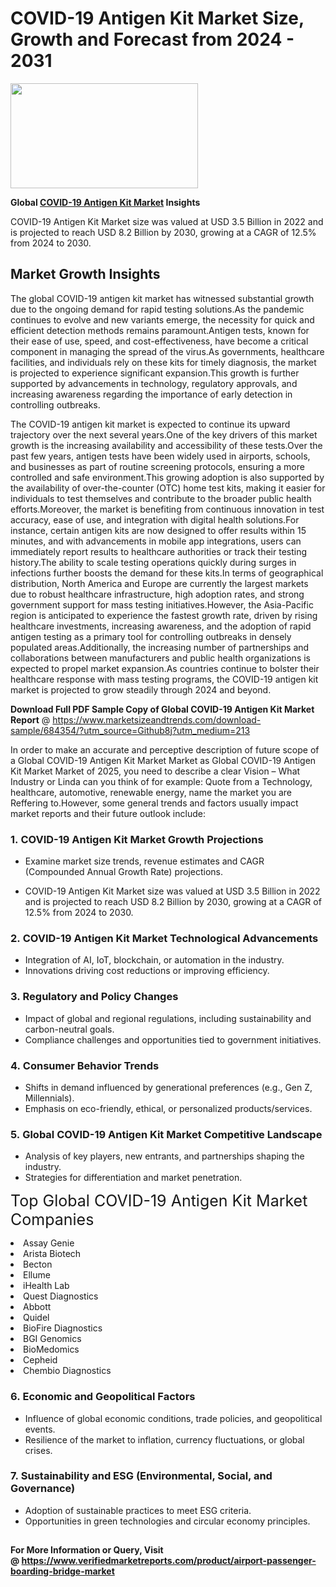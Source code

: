 <H1>COVID-19 Antigen Kit Market Size, Growth and Forecast from 2024 - 2031</H1><img class="aligncenter size-medium wp-image-584254" src="https://thirdeyenews.in/wp-content/uploads/2024/09/Global-Market-Research-300x168.jpeg" alt="" width="300" height="168" /><p><strong>Global&nbsp;<a href="https://www.marketsizeandtrends.com/download-sample/684354/?utm_source=Github8j?utm_medium=213">COVID-19 Antigen Kit Market</a> Insights</strong></p><p>COVID-19 Antigen Kit Market size was valued at USD 3.5 Billion in 2022 and is projected to reach USD 8.2 Billion by 2030, growing at a CAGR of 12.5% from 2024 to 2030.</p><p><h2>Market Growth Insights</h2> <p>The global COVID-19 antigen kit market has witnessed substantial growth due to the ongoing demand for rapid testing solutions.As the pandemic continues to evolve and new variants emerge, the necessity for quick and efficient detection methods remains paramount.Antigen tests, known for their ease of use, speed, and cost-effectiveness, have become a critical component in managing the spread of the virus.As governments, healthcare facilities, and individuals rely on these kits for timely diagnosis, the market is projected to experience significant expansion.This growth is further supported by advancements in technology, regulatory approvals, and increasing awareness regarding the importance of early detection in controlling outbreaks.</p> <p>The COVID-19 antigen kit market is expected to continue its upward trajectory over the next several years.One of the key drivers of this market growth is the increasing availability and accessibility of these tests.Over the past few years, antigen tests have been widely used in airports, schools, and businesses as part of routine screening protocols, ensuring a more controlled and safe environment.This growing adoption is also supported by the availability of over-the-counter (OTC) home test kits, making it easier for individuals to test themselves and contribute to the broader public health efforts.Moreover, the market is benefiting from continuous innovation in test accuracy, ease of use, and integration with digital health solutions.For instance, certain antigen kits are now designed to offer results within 15 minutes, and with advancements in mobile app integrations, users can immediately report results to healthcare authorities or track their testing history.The ability to scale testing operations quickly during surges in infections further boosts the demand for these kits.In terms of geographical distribution, North America and Europe are currently the largest markets due to robust healthcare infrastructure, high adoption rates, and strong government support for mass testing initiatives.However, the Asia-Pacific region is anticipated to experience the fastest growth rate, driven by rising healthcare investments, increasing awareness, and the adoption of rapid antigen testing as a primary tool for controlling outbreaks in densely populated areas.Additionally, the increasing number of partnerships and collaborations between manufacturers and public health organizations is expected to propel market expansion.As countries continue to bolster their healthcare response with mass testing programs, the COVID-19 antigen kit market is projected to grow steadily through 2024 and beyond.</p> <p><span class=""><strong>Download Full PDF Sample Copy of Global COVID-19 Antigen Kit Market Report</strong> @ <a href="https://www.marketsizeandtrends.com/download-sample/684354/?utm_source=Github8j?utm_medium=213" target="_blank">https://www.marketsizeandtrends.com/download-sample/684354/?utm_source=Github8j?utm_medium=213</a></span></p><p>In order to make an accurate and perceptive description of future scope of a Global&nbsp;COVID-19 Antigen Kit Market Market as Global&nbsp;COVID-19 Antigen Kit Market Market of 2025, you need to describe a clear Vision &ndash; What Industry or Linda can you think of for example: Quote from a Technology, healthcare, automotive, renewable energy, name the market you are Reffering to.However, some general trends and factors usually impact market reports and their future outlook include:</p><h3>1.&nbsp;<strong>COVID-19 Antigen Kit Market Growth Projections</strong></h3><ul><li>Examine market size trends, revenue estimates and CAGR (Compounded Annual Growth Rate) projections.</li><li><p>COVID-19 Antigen Kit Market size was valued at USD 3.5 Billion in 2022 and is projected to reach USD 8.2 Billion by 2030, growing at a CAGR of 12.5% from 2024 to 2030.</p></li></ul><h3>2.&nbsp;<strong>COVID-19 Antigen Kit Market Technological Advancements</strong></h3><ul><li>Integration of AI, IoT, blockchain, or automation in the industry.</li><li>Innovations driving cost reductions or improving efficiency.</li></ul><h3>3.&nbsp;<strong>Regulatory and Policy Changes</strong></h3><ul><li>Impact of global and regional regulations, including sustainability and carbon-neutral goals.</li><li>Compliance challenges and opportunities tied to government initiatives.</li></ul><h3>4.&nbsp;<strong>Consumer Behavior Trends</strong></h3><ul><li>Shifts in demand influenced by generational preferences (e.g., Gen Z, Millennials).</li><li>Emphasis on eco-friendly, ethical, or personalized products/services.</li></ul><h3>5.&nbsp;<strong>Global COVID-19 Antigen Kit Market Competitive Landscape</strong></h3><ul><li>Analysis of key players, new entrants, and partnerships shaping the industry.</li><li>Strategies for differentiation and market penetration.</li></ul><p data-pm-slice="1 1 []"><span style="color: inherit; font-family: inherit; font-size: 25px;">Top Global COVID-19 Antigen Kit Market Companies</span></p><div class="" data-test-id=""><p><li>Assay Genie</li><li> Arista Biotech</li><li> Becton</li><li> Ellume</li><li> iHealth Lab</li><li> Quest Diagnostics</li><li> Abbott</li><li> Quidel</li><li> BioFire Diagnostics</li><li> BGI Genomics</li><li> BioMedomics</li><li> Cepheid</li><li> Chembio Diagnostics</li></p></div><h3>6.&nbsp;<strong>Economic and Geopolitical Factors</strong></h3><ul><li>Influence of global economic conditions, trade policies, and geopolitical events.</li><li>Resilience of the market to inflation, currency fluctuations, or global crises.</li></ul><h3>7.&nbsp;<strong>Sustainability and ESG (Environmental, Social, and Governance)</strong></h3><ul><li>Adoption of sustainable practices to meet ESG criteria.</li><li>Opportunities in green technologies and circular economy principles.</li></ul><h2><strong style="font-size: 14px;">For More Information or Query, Visit @&nbsp;</strong><a style="background-color: #ffffff; font-size: 14px;" href="https://www.marketsizeandtrends.com/report/covid-19-antigen-kit-market/" target="_blank">https://www.verifiedmarketreports.com/product/airport-passenger-boarding-bridge-market</a></h2>